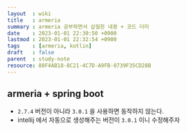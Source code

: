 ```yaml
---
layout  : wiki
title   : armeria
summary : armeria 공부하면서 삽질한 내용 + 코드 더미
date    : 2023-01-01 22:30:50 +0900
lastmod : 2023-01-01 22:32:54 +0900
tags    : [armeria, kotlin]
draft   : false
parent  : study-note
resource: 88F4AB18-8C21-4C7D-A9FB-0739F35CD28B
---
```


## armeria + spring boot
- `2.7.4` 버전이 아니라 `3.0.1` 을 사용하면 동작하지 않는다.
- intellij 에서 자동으로 생성해주는 버전이 `3.0.1` 이니 수정해주자


